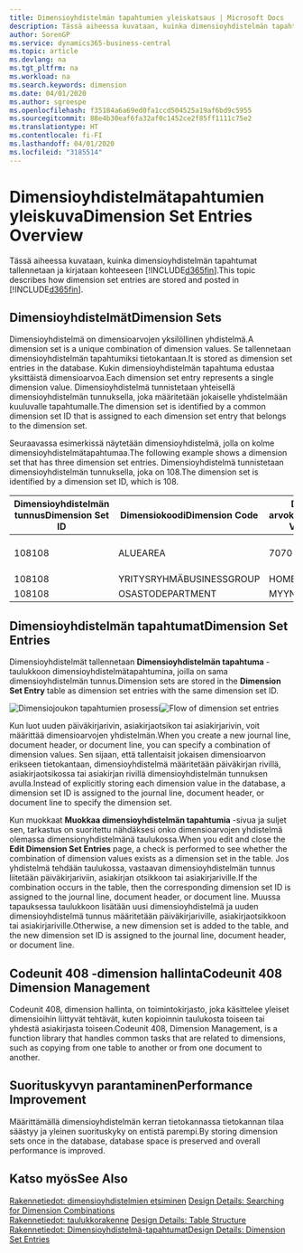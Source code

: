 ```yaml
---
title: Dimensioyhdistelmän tapahtumien yleiskatsaus | Microsoft Docs
description: Tässä aiheessa kuvataan, kuinka dimensioyhdistelmän tapahtumat tallennetaan ja kirjataan Dynamics 365:ssä.
author: SorenGP
ms.service: dynamics365-business-central
ms.topic: article
ms.devlang: na
ms.tgt_pltfrm: na
ms.workload: na
ms.search.keywords: dimension
ms.date: 04/01/2020
ms.author: sgroespe
ms.openlocfilehash: f35184a6a69ed0fa1ccd504525a19af6bd9c5955
ms.sourcegitcommit: 88e4b30eaf6fa32af0c1452ce2f85ff1111c75e2
ms.translationtype: HT
ms.contentlocale: fi-FI
ms.lasthandoff: 04/01/2020
ms.locfileid: "3185514"
---
```

# <a name="dimension-set-entries-overview"></a><span data-ttu-id="c0d7b-103">Dimensioyhdistelmätapahtumien yleiskuva</span><span class="sxs-lookup"><span data-stu-id="c0d7b-103">Dimension Set Entries Overview</span></span>
<span data-ttu-id="c0d7b-104">Tässä aiheessa kuvataan, kuinka dimensioyhdistelmän tapahtumat tallennetaan ja kirjataan kohteeseen [!INCLUDE[d365fin](includes/d365fin_md.md)].</span><span class="sxs-lookup"><span data-stu-id="c0d7b-104">This topic describes how dimension set entries are stored and posted in [!INCLUDE[d365fin](includes/d365fin_md.md)].</span></span>  

## <a name="dimension-sets"></a><span data-ttu-id="c0d7b-105">Dimensioyhdistelmät</span><span class="sxs-lookup"><span data-stu-id="c0d7b-105">Dimension Sets</span></span>  
<span data-ttu-id="c0d7b-106">Dimensioyhdistelmä on dimensioarvojen yksilöllinen yhdistelmä.</span><span class="sxs-lookup"><span data-stu-id="c0d7b-106">A dimension set is a unique combination of dimension values.</span></span> <span data-ttu-id="c0d7b-107">Se tallennetaan dimensioyhdistelmän tapahtumiksi tietokantaan.</span><span class="sxs-lookup"><span data-stu-id="c0d7b-107">It is stored as dimension set entries in the database.</span></span> <span data-ttu-id="c0d7b-108">Kukin dimensioyhdistelmän tapahtuma edustaa yksittäistä dimensioarvoa.</span><span class="sxs-lookup"><span data-stu-id="c0d7b-108">Each dimension set entry represents a single dimension value.</span></span> <span data-ttu-id="c0d7b-109">Dimensioyhdistelmä tunnistetaan yhteisellä dimensioyhdistelmän tunnuksella, joka määritetään jokaiselle yhdistelmään kuuluvalle tapahtumalle.</span><span class="sxs-lookup"><span data-stu-id="c0d7b-109">The dimension set is identified by a common dimension set ID that is assigned to each dimension set entry that belongs to the dimension set.</span></span>  

<span data-ttu-id="c0d7b-110">Seuraavassa esimerkissä näytetään dimensioyhdistelmä, jolla on kolme dimensioyhdistelmätapahtumaa.</span><span class="sxs-lookup"><span data-stu-id="c0d7b-110">The following example shows a dimension set that has three dimension set entries.</span></span> <span data-ttu-id="c0d7b-111">Dimensioyhdistelmä tunnistetaan dimensioyhdistelmän tunnuksella, joka on 108.</span><span class="sxs-lookup"><span data-stu-id="c0d7b-111">The dimension set is identified by a dimension set ID, which is 108.</span></span>  

|<span data-ttu-id="c0d7b-112">Dimensioyhdistelmän tunnus</span><span class="sxs-lookup"><span data-stu-id="c0d7b-112">Dimension Set ID</span></span>|<span data-ttu-id="c0d7b-113">Dimensiokoodi</span><span class="sxs-lookup"><span data-stu-id="c0d7b-113">Dimension Code</span></span>|<span data-ttu-id="c0d7b-114">Dimension arvokoodi</span><span class="sxs-lookup"><span data-stu-id="c0d7b-114">Dimension Value Code</span></span>|<span data-ttu-id="c0d7b-115">Dimensioarvon nimi</span><span class="sxs-lookup"><span data-stu-id="c0d7b-115">Dimension Value Name</span></span>|  
|----------------------|--------------------|--------------------------|--------------------------|  
|<span data-ttu-id="c0d7b-116">108</span><span class="sxs-lookup"><span data-stu-id="c0d7b-116">108</span></span>|<span data-ttu-id="c0d7b-117">ALUE</span><span class="sxs-lookup"><span data-stu-id="c0d7b-117">AREA</span></span>|<span data-ttu-id="c0d7b-118">70</span><span class="sxs-lookup"><span data-stu-id="c0d7b-118">70</span></span>|<span data-ttu-id="c0d7b-119">Pohjois-Amerikka</span><span class="sxs-lookup"><span data-stu-id="c0d7b-119">America North</span></span>|  
|<span data-ttu-id="c0d7b-120">108</span><span class="sxs-lookup"><span data-stu-id="c0d7b-120">108</span></span>|<span data-ttu-id="c0d7b-121">YRITYSRYHMÄ</span><span class="sxs-lookup"><span data-stu-id="c0d7b-121">BUSINESSGROUP</span></span>|<span data-ttu-id="c0d7b-122">HOME</span><span class="sxs-lookup"><span data-stu-id="c0d7b-122">HOME</span></span>|<span data-ttu-id="c0d7b-123">Kotitalous</span><span class="sxs-lookup"><span data-stu-id="c0d7b-123">Home</span></span>|  
|<span data-ttu-id="c0d7b-124">108</span><span class="sxs-lookup"><span data-stu-id="c0d7b-124">108</span></span>|<span data-ttu-id="c0d7b-125">OSASTO</span><span class="sxs-lookup"><span data-stu-id="c0d7b-125">DEPARTMENT</span></span>|<span data-ttu-id="c0d7b-126">MYYNTI</span><span class="sxs-lookup"><span data-stu-id="c0d7b-126">SALES</span></span>|<span data-ttu-id="c0d7b-127">Myynti</span><span class="sxs-lookup"><span data-stu-id="c0d7b-127">Sales</span></span>|  

## <a name="dimension-set-entries"></a><span data-ttu-id="c0d7b-128">Dimensioyhdistelmän tapahtumat</span><span class="sxs-lookup"><span data-stu-id="c0d7b-128">Dimension Set Entries</span></span>  
<span data-ttu-id="c0d7b-129">Dimensioyhdistelmät tallennetaan **Dimensioyhdistelmän tapahtuma** -taulukkoon dimensioyhdistelmätapahtumina, joilla on sama dimensioyhdistelmän tunnus.</span><span class="sxs-lookup"><span data-stu-id="c0d7b-129">Dimension sets are stored in the **Dimension Set Entry** table as dimension set entries with the same dimension set ID.</span></span>  

<span data-ttu-id="c0d7b-130">![Dimensiojoukon tapahtumien prosessi](media/dimensionentrynav7.png "Dimensiojoukon tapahtumien prosessi")</span><span class="sxs-lookup"><span data-stu-id="c0d7b-130">![Flow of dimension set entries](media/dimensionentrynav7.png "Flow of dimension set entries")</span></span>  

<span data-ttu-id="c0d7b-131">Kun luot uuden päiväkirjarivin, asiakirjaotsikon tai asiakirjarivin, voit määrittää dimensioarvojen yhdistelmän.</span><span class="sxs-lookup"><span data-stu-id="c0d7b-131">When you create a new journal line, document header, or document line, you can specify a combination of dimension values.</span></span> <span data-ttu-id="c0d7b-132">Sen sijaan, että tallentaisit jokaisen dimensioarvon erikseen tietokantaan, dimensioyhdistelmä määritetään päiväkirjan rivillä, asiakirjaotsikossa tai asiakirjan rivillä dimensioyhdistelmän tunnuksen avulla.</span><span class="sxs-lookup"><span data-stu-id="c0d7b-132">Instead of explicitly storing each dimension value in the database, a dimension set ID is assigned to the journal line, document header, or document line to specify the dimension set.</span></span>  

<span data-ttu-id="c0d7b-133">Kun muokkaat **Muokkaa dimensioyhdistelmän tapahtumia** -sivua ja suljet sen, tarkastus on suoritettu nähdäksesi onko dimensioarvojen yhdistelmä olemassa dimensionyhdistelmänä taulukossa.</span><span class="sxs-lookup"><span data-stu-id="c0d7b-133">When you edit and close the **Edit Dimension Set Entries** page, a check is performed to see whether the combination of dimension values exists as a dimension set in the table.</span></span> <span data-ttu-id="c0d7b-134">Jos yhdistelmä tehdään taulukossa, vastaavan dimensioyhdistelmän tunnus liitetään päiväkirjariviin, asiakirjan otsikkoon tai asiakirjariville.</span><span class="sxs-lookup"><span data-stu-id="c0d7b-134">If the combination occurs in the table, then the corresponding dimension set ID is assigned to the journal line, document header, or document line.</span></span> <span data-ttu-id="c0d7b-135">Muussa tapauksessa taulukkoon lisätään uusi dimensioyhdistelmä ja uuden dimensioyhdistelmä tunnus määritetään päiväkirjariville, asiakirjaotsikkoon tai asiakirjariville.</span><span class="sxs-lookup"><span data-stu-id="c0d7b-135">Otherwise, a new dimension set is added to the table, and the new dimension set ID is assigned to the journal line, document header, or document line.</span></span>

## <a name="codeunit-408-dimension-management"></a><span data-ttu-id="c0d7b-136">Codeunit 408 -dimension hallinta</span><span class="sxs-lookup"><span data-stu-id="c0d7b-136">Codeunit 408 Dimension Management</span></span>
<span data-ttu-id="c0d7b-137">Codeunit 408, dimension hallinta, on toimintokirjasto, joka käsittelee yleiset dimensioihin liittyvät tehtävät, kuten kopioinnin taulukosta toiseen tai yhdestä asiakirjasta toiseen.</span><span class="sxs-lookup"><span data-stu-id="c0d7b-137">Codeunit 408, Dimension Management, is a function library that handles common tasks that are related to dimensions, such as copying from one table to another or from one document to another.</span></span>

## <a name="performance-improvement"></a><span data-ttu-id="c0d7b-138">Suorituskyvyn parantaminen</span><span class="sxs-lookup"><span data-stu-id="c0d7b-138">Performance Improvement</span></span>  
<span data-ttu-id="c0d7b-139">Määrittämällä dimensioyhdistelmän kerran tietokannassa tietokannan tilaa säästyy ja yleinen suorituskyky on entistä parempi.</span><span class="sxs-lookup"><span data-stu-id="c0d7b-139">By storing dimension sets once in the database, database space is preserved and overall performance is improved.</span></span>  

## <a name="see-also"></a><span data-ttu-id="c0d7b-140">Katso myös</span><span class="sxs-lookup"><span data-stu-id="c0d7b-140">See Also</span></span>  
<span data-ttu-id="c0d7b-141">[Rakennetiedot: dimensioyhdistelmien etsiminen](design-details-searching-for-dimension-combinations.md) </span><span class="sxs-lookup"><span data-stu-id="c0d7b-141">[Design Details: Searching for Dimension Combinations](design-details-searching-for-dimension-combinations.md) </span></span>  
<span data-ttu-id="c0d7b-142">[Rakennetiedot: taulukkorakenne](design-details-table-structure.md) </span><span class="sxs-lookup"><span data-stu-id="c0d7b-142">[Design Details: Table Structure](design-details-table-structure.md) </span></span>  
[<span data-ttu-id="c0d7b-143">Rakennetiedot: Dimensioyhdistelmä-tapahtumat</span><span class="sxs-lookup"><span data-stu-id="c0d7b-143">Design Details: Dimension Set Entries</span></span>](design-details-dimension-set-entries.md)   
